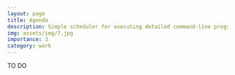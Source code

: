 ```yaml
---
layout: page
title: Agenda
description: Simple scheduler for executing detailed command-line programs
img: assets/img/7.jpg
importance: 3
category: work
---
```


TO DO
